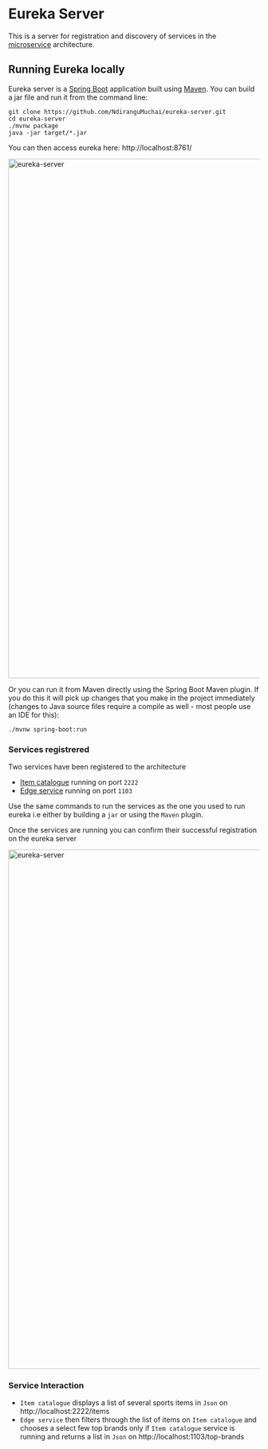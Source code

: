 
# Eureka Server

This is a server for registration and discovery of services in the [microservice](https://microservices.io/) architecture.

## Running Eureka locally
Eureka server is a [Spring Boot](https://spring.io/guides/gs/spring-boot) application built using [Maven](https://spring.io/guides/gs/maven/). You can build a jar file and run it from the command line:


```
git clone https://github.com/NdiranguMuchai/eureka-server.git
cd eureka-server
./mvnw package
java -jar target/*.jar
```

You can then access eureka here: http://localhost:8761/

<img width="1042" alt="eureka-server" src="https://cloud.githubusercontent.com/assets/838318/19727082/2aee6d6c-9b8e-11e6-81fe-e889a5ddfded.png">

Or you can run it from Maven directly using the Spring Boot Maven plugin. If you do this it will pick up changes that you make in the project immediately (changes to Java source files require a compile as well - most people use an IDE for this):

```
./mvnw spring-boot:run
```

### Services registrered
Two services have been registered to the architecture

* [Item catalogue](https://github.com/NdiranguMuchai/item-catalogue) running on port `2222`
* [Edge service](https://github.com/NdiranguMuchai/edge-service) running on port `1103`

Use the same commands to run the services as the one you used 
to run eureka i.e either by building a `jar` or using the `Maven` plugin.

Once the services are running you can confirm their successful registration on the eureka server

<img width="1042" alt="eureka-server" src="https://cloud.githubusercontent.com/assets/838318/19727082/2aee6d6c-9b8e-11e6-81fe-e889a5ddfded.png">

### Service Interaction
* `Item catalogue` displays a list of several sports items in `Json` on http://localhost:2222/items
* `Edge service` then filters through the list of items on `Item catalogue` and chooses a select few top brands only if `Item catalogue` service is running and returns a list in `Json` on http://localhost:1103/top-brands